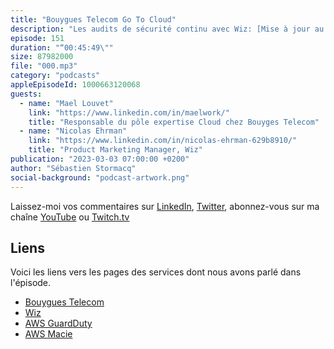 ```yaml
---
title: "Bouygues Telecom Go To Cloud"
description: "Les audits de sécurité continu avec Wiz: [Mise à jour au 14 mars 2023. Ce podcast a été retiré à la demande de Bouygues Telecom].<p/><p/>L'opérateur Bouygues Telecom a une stratégie cloud native first pour toutes les nouvelles applications et a migré plus de la moitié de ses applications traditionnelles. Bouygues est un opérateur d'importance vitale, soumis à différentes obligations légales. Dans cet épisode, nous parlons des méthodes et outils utilisés pour répondre à ces obligations, notamment les outils de Wiz et AWS GuardDuty, pour une analyse en continu de leur chaîne de déploiement et une analyse en continu des déploiements et détecter d'éventuelle déviations. Environ 800 personnes ont été formées et sensibilisées aux techniques de sécurité continue."
episode: 151
duration: "“00:45:49\""
size: 87982000
file: "000.mp3"
category: "podcasts"
appleEpisodeId: 1000663120068
guests:
  - name: "Mael Louvet"
    link: "https://www.linkedin.com/in/maelwork/"
    title: "Responsable du pôle expertise Cloud chez Bouyges Telecom"
  - name: "Nicolas Ehrman"
    link: "https://www.linkedin.com/in/nicolas-ehrman-629b8910/"
    title: "Product Marketing Manager, Wiz"
publication: "2023-03-03 07:00:00 +0200"
author: "Sébastien Stormacq"
social-background: "podcast-artwork.png"
---
```


Laissez-moi vos commentaires sur [LinkedIn](https://www.linkedin.com/in/sebastienstormacq/), [Twitter](https://twitter.com/sebsto), abonnez-vous sur ma chaîne [YouTube](https://www.youtube.com/sebsto) ou [Twitch.tv](https://www.twitch.tv/sebAWS)

## Liens

Voici les liens vers les pages des services dont nous avons parlé dans l'épisode.

- [Bouygues Telecom](https://www.bouyguestelecom.fr/)
- [Wiz](https://www.wiz.io/)
- [AWS GuardDuty](https://aws.amazon.com/guardduty/)
- [AWS Macie](https://aws.amazon.com/macie/)